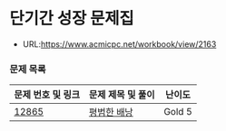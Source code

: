 # 단기간 성장 문제집

- URL:https://www.acmicpc.net/workbook/view/2163

### 문제 목록

| 문제 번호 및 링크 | 문제 제목 및 풀이                | 난이도    |
|------------|---------------------------| ------ |
| [12865](https://www.acmicpc.net/problem/12865)  | [평범한 배낭](./평범한_배낭_12865/) | Gold 5 |
